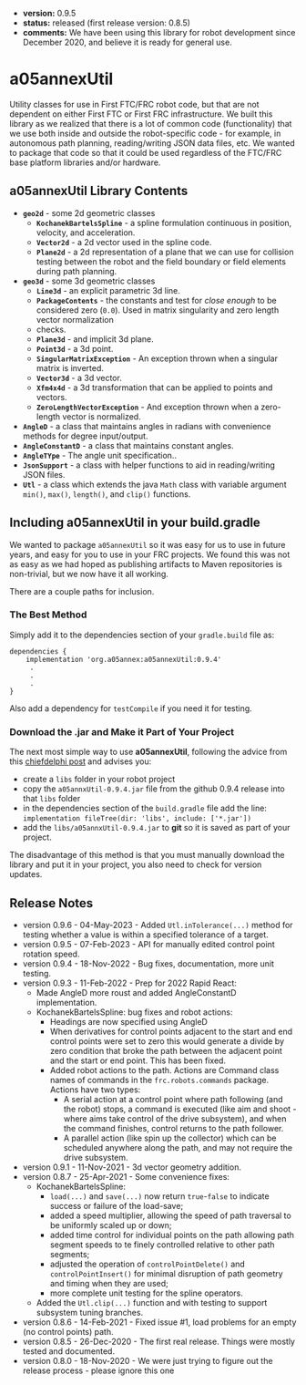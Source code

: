 * **version:** 0.9.5
* **status:** released (first release version: 0.8.5)
* **comments:** We have been using this library for robot development since December 2020, and
believe it is ready for general use.

# a05annexUtil
Utility classes for use in First FTC/FRC robot code, but that are not dependent on either
First FTC or First FRC infrastructure. We built this library as we realized that there 
is a lot of common code (functionality) that we use both inside and outside the
robot-specific code - for example, in autonomous path planning, reading/writing JSON
data files, etc. We wanted to package that code so that it could be
used regardless of the FTC/FRC base platform libraries and/or hardware.

## a05annexUtil Library Contents

* **`geo2d`** - some 2d geometric classes
  * **`KochanekBartelsSpline`** - a spline formulation continuous in position, velocity, and
    acceleration.
  * **`Vector2d`** - a 2d vector used in the spline code.
  * **`Plane2d`** - a 2d representation of a plane that we can use for collision testing between the robot
    and the field boundary or field elements during path planning.
* **`geo3d`** - some 3d geometric classes
  * **`Line3d`** - an explicit parametric 3d line.
  * **`PackageContents`** - the constants and test for *close enough* to be considered
    zero (`0.0`). Used in matrix singularity and zero length vector normalization
  * checks.
  * **`Plane3d`** - and implicit 3d plane.
  * **`Point3d`** - a 3d point.
  * **`SingularMatrixException`** - An exception thrown when a singular matrix is inverted.
  * **`Vector3d`** - a 3d vector.
  * **`Xfm4x4d`** - a 3d transformation that can be applied to points and vectors.
  * **`ZeroLengthVectorException`** - And exception thrown when a zero-length vector is normalized.
* **`AngleD`** - a class that maintains angles in radians with convenience methods for degree input/output.
* **`AngleConstantD`** - a class that maintains constant angles.
* **`AngleTYpe`** - The angle unit specification..
* **`JsonSupport`** - a class with helper functions to aid in reading/writing JSON files.
* **`Utl`** - a class which extends the java `Math` class with variable argument `min()`, `max()`,
  `length()`, and `clip()` functions.

## Including a05annexUtil in your build.gradle

We wanted to package `a05annexUtil` so it was easy for us to use in future years, and
easy for you to use in your FRC projects. We found this was not as easy as we had
hoped as publishing artifacts to Maven repositories is non-trivial, but we now have
it all working.

There are a couple paths for inclusion.

### The Best Method

Simply add it to the dependencies section of your `gradle.build` file as:
```
dependencies {
    implementation 'org.a05annex:a05annexUtil:0.9.4'
     .
     .
     .
}
```

Also add a dependency for `testCompile` if you need it for testing.

### Download the .jar and Make it Part of Your Project

The next most simple way to use **a05annexUtil**, following the advice from this
[chiefdelphi post](https://www.chiefdelphi.com/t/adding-my-teams-library-as-a-vendor-library/339626)
and advises you:
* create a `libs` folder in your robot project
* copy the `a05annxUtil-0.9.4.jar` file from the github 0.9.4 release into that `libs` folder
* in the dependencies section of the `build.gradle` file add the line:  
  `implementation fileTree(dir: 'libs', include: ['*.jar'])`
* add the `libs/a05annxUtil-0.9.4.jar` to **git** so it is saved as part of your project.

The disadvantage of this method is that you must manually download the library and
put it in your project, you also need to check for version updates.

## Release Notes

* version 0.9.6 - 04-May-2023 - Added `Utl.inTolerance(...)` method for testing whether a value
  is within a specified tolerance of a target.
* version 0.9.5 - 07-Feb-2023 - API for manually edited control point rotation speed.
* version 0.9.4 - 18-Nov-2022 - Bug fixes, documentation, more unit testing.
* version 0.9.3 - 11-Feb-2022 - Prep for 2022 Rapid React:
  * Made AngleD more roust and added AngleConstantD implementation.
  * KochanekBartelsSpline: bug fixes and robot actions:
    * Headings are now specified using AngleD
    * When derivatives for control points adjacent to the start and end control points were
      set to zero this would generate a divide by zero condition that broke the path between
      the adjacent point and the start or end point. This has been fixed.
    * Added robot actions to the path. Actions are Command class names of commands in the
      <code>frc.robots.commands</code> package. Actions have two types:
      * A serial action at a control point where path following (and the robot) stops, a command is executed
        (like aim and shoot - where aims take control of the drive subsystem), and when the command
        finishes, control returns to the path follower.
      * A parallel action (like spin up the collector) which can be scheduled anywhere along the path, and may not
        require the drive subsystem.
* version 0.9.1 - 11-Nov-2021 - 3d vector geometry addition.
* version 0.8.7 - 25-Apr-2021 - Some convenience fixes:
  * KochanekBartelsSpline:
    * `load(...)` and `save(...)` now return `true`-`false` to indicate success or
      failure of the load-save;
    * added a speed multiplier, allowing the speed of path traversal to be uniformly scaled up or down;
    * added time control for individual points on the path allowing path segment speeds to te
      finely controlled relative to other path segments;
    * adjusted the operation of `controlPointDelete()` and `controlPointInsert()` for minimal disruption of
      path geometry and timing when they are used;
    * more complete unit testing for the spline operators.
  * Added the `Utl.clip(...)` function and with testing to support subsystem tuning branches.
* version 0.8.6 - 14-Feb-2021 - Fixed issue #1, load problems for an empty (no control points) path.
* version 0.8.5 - 26-Dec-2020 - The first real release. Things were mostly tested and documented.
* version 0.8.0 - 18-Nov-2020 - We were just trying to figure out the release process - please ignore this one

    

